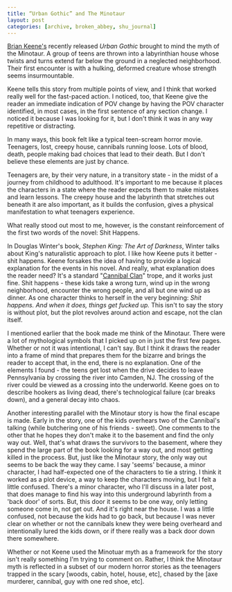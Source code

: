 ```yaml
---
title: “Urban Gothic” and The Minotaur
layout: post
categories: [archive, broken_abbey, shu_journal]
---
```

[Brian Keene's](http://www.briankeene.com/) recently released *Urban
Gothic* brought to mind the myth of the Minotaur. A group of teens are
thrown into a labyrinthian house whose twists and turns extend far below
the ground in a neglected neighborhood. Their first encounter is with a
hulking, deformed creature whose strength seems insurmountable.

Keene tells this story from multiple points of view, and I think that
worked really well for the fast-paced action. I noticed, too, that Keene
give the reader an immediate indication of POV change by having the POV
character identified, in most cases, in the first sentence of any
section change. I noticed it because I was looking for it, but I don't
think it was in any way repetitive or distracting.

In many ways, this book felt like a typical teen-scream horror movie.
Teenagers, lost, creepy house, cannibals running loose. Lots of blood,
death, people making bad choices that lead to their death. But I don't
believe these elements are just by chance.

Teenagers are, by their very nature, in a transitory state - in the
midst of a journey from childhood to adulthood. It's important to me
because it places the characters in a state where the reader expects
them to make mistakes and learn lessons. The creepy house and the
labyrinth that stretches out beneath it are also important, as it builds
the confusion, gives a physical manifestation to what teenagers
experience.

What really stood out most to me, however, is the constant reinforcement
of the first two words of the novel: Shit Happens.

In Douglas Winter's book, *Stephen King: The Art of Darkness*, Winter
talks about King's naturalistic approach to plot. I like how Keene puts
it better - shit happens. Keene forsakes the idea of having to provide a
logical explanation for the events in his novel. And really, what
explanation does the reader need? It's a standard "[Cannibal
Clan](http://tvtropes.org/pmwiki/pmwiki.php/Main/CannibalClan)" trope,
and it works just fine. Shit happens - these kids take a wrong turn,
wind up in the wrong neighborhood, encounter the wrong people, and all
but one wind up as dinner. As one character thinks to herself in the
very beginning: *Shit happens. And when it does, things get fucked up.*
This isn't to say the story is without plot, but the plot revolves
around action and escape, not the clan itself.

I mentioned earlier that the book made me think of the Minotaur. There
were a lot of mythological symbols that I picked up on in just the first
few pages. Whether or not it was intentional, I can't say. But I think
it draws the reader into a frame of mind that prepares them for the
bizarre and brings the reader to accept that, in the end, there is no
explanation. One of the elements I found - the teens get lost when the
drive decides to leave Pennsylvania by crossing the river into Camden,
NJ. The crossing of the river could be viewed as a crossing into the
underworld. Keene goes on to describe hookers as living dead, there's
technological failure (car breaks down), and a general decay into chaos.

Another interesting parallel with the Minotaur story is how the final
escape is made. Early in the story, one of the kids overhears two of the
Cannibal's talking (while butchering one of his friends - sweet). One
comments to the other that he hopes they don't make it to the basement
and find the only way out. Well, that's what draws the survivors to the
basement, where they spend the large part of the book looking for a way
out, and most getting killed in the process. But, just like the Minotaur
story, the only way out seems to be back the way they came. I say
'seems' because, a minor character, I had half-expected one of the
characters to tie a string. I think it worked as a plot device, a way to
keep the characters moving, but I felt a little confused. There's a
minor character, who I'll discuss in a later post, that does manage to
find his way into this underground labyrinth from a 'back door' of
sorts. But, this door it seems to be one way, only letting someone come
in, not get out. And it's right near the house. I was a little confused,
not because the kids had to go back, but because I was never clear on
whether or not the cannibals knew they were being overheard and
intentionally lured the kids down, or if there really was a back door
down there somewhere.

Whether or not Keene used the Minotuar myth as a framework for the story
isn't really something I'm trying to comment on. Rather, I think the
Minotaur myth is reflected in a subset of our modern horror stories as
the teenagers trapped in the scary [woods, cabin, hotel, house, etc],
chased by the [axe murderer, cannibal, guy with one red shoe, etc].